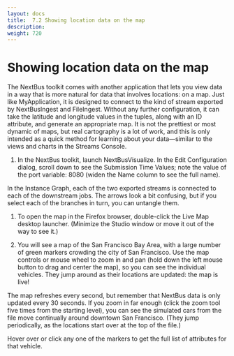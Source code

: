 ```yaml
---
layout: docs
title:  7.2 Showing location data on the map
description:
weight: 720
---
```


# Showing location data on the map
The NextBus toolkit comes with another application that lets you view data in a way that is more natural for data that involves locations: on a map. Just like MyApplication, it is designed to connect to the kind of stream exported by NextBusIngest and FileIngest. Without any further configuration, it can take the latitude and longitude values in the tuples, along with an ID attribute, and generate an appropriate map.  It is not the prettiest or most dynamic of maps, but real cartography is a lot of work, and this is only intended as a quick method for learning about your data—similar to the views and charts in the Streams Console.

1. In the NextBus toolkit, launch NextBusVisualize. In the Edit Configuration dialog, scroll down to see the Submission Time Values; note the value of the port variable: 8080 (widen the Name column to see the full name).

  In the Instance Graph, each of the two exported streams is connected to each of the downstream jobs. The arrows look a bit confusing, but if you select each of the branches in turn, you can untangle them.

1. To open the map in the Firefox browser, double-click the Live Map desktop launcher.
(Minimize the Studio window or move it out of the way to see it.)

1. You will see a map of the San Francisco Bay Area, with a large number of green markers crowding the city of San Francisco. Use the map controls or mouse wheel to zoom in and pan (hold down the left mouse button to drag and center the map), so you can see the individual vehicles. They jump around as their locations are updated: the map is live!

  The map refreshes every second, but remember that NextBus data is only updated every 30 seconds. If you zoom in far enough (click the   zoom tool five times from the starting level), you can see the simulated cars from the file move continually around downtown San Francisco. (They jump periodically, as the locations start over at the top of the file.)

  Hover over or click any one of the markers to get the full list of attributes for that vehicle.
